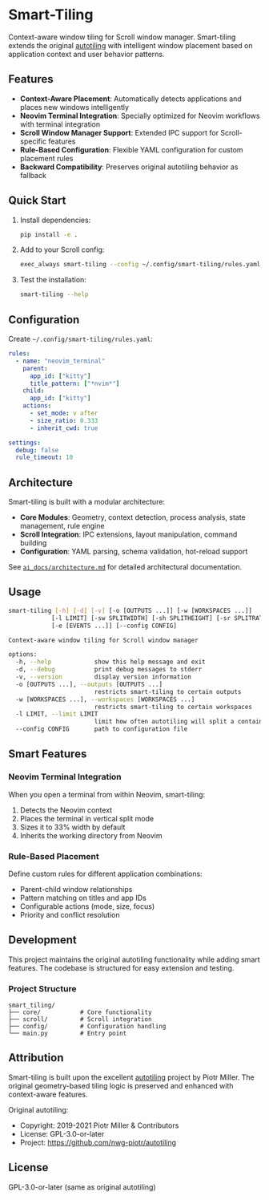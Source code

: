# Smart-Tiling

Context-aware window tiling for Scroll window manager. Smart-tiling extends the original [autotiling](https://github.com/nwg-piotr/autotiling) with intelligent window placement based on application context and user behavior patterns.

## Features

- **Context-Aware Placement**: Automatically detects applications and places new windows intelligently
- **Neovim Terminal Integration**: Specially optimized for Neovim workflows with terminal integration
- **Scroll Window Manager Support**: Extended IPC support for Scroll-specific features
- **Rule-Based Configuration**: Flexible YAML configuration for custom placement rules
- **Backward Compatibility**: Preserves original autotiling behavior as fallback

## Quick Start

1. Install dependencies:
   ```bash
   pip install -e .
   ```

2. Add to your Scroll config:
   ```bash
   exec_always smart-tiling --config ~/.config/smart-tiling/rules.yaml
   ```

3. Test the installation:
   ```bash
   smart-tiling --help
   ```

## Configuration

Create `~/.config/smart-tiling/rules.yaml`:

```yaml
rules:
  - name: "neovim_terminal"
    parent:
      app_id: ["kitty"]
      title_pattern: ["*nvim*"]
    child:
      app_id: ["kitty"]
    actions:
      - set_mode: v after
      - size_ratio: 0.333
      - inherit_cwd: true

settings:
  debug: false
  rule_timeout: 10
```

## Architecture

Smart-tiling is built with a modular architecture:

- **Core Modules**: Geometry, context detection, process analysis, state management, rule engine
- **Scroll Integration**: IPC extensions, layout manipulation, command building
- **Configuration**: YAML parsing, schema validation, hot-reload support

See [`ai_docs/architecture.md`](ai_docs/architecture.md) for detailed architectural documentation.

## Usage

```bash
smart-tiling [-h] [-d] [-v] [-o [OUTPUTS ...]] [-w [WORKSPACES ...]]
            [-l LIMIT] [-sw SPLITWIDTH] [-sh SPLITHEIGHT] [-sr SPLITRATIO]
            [-e [EVENTS ...]] [--config CONFIG]

Context-aware window tiling for Scroll window manager

options:
  -h, --help            show this help message and exit
  -d, --debug           print debug messages to stderr
  -v, --version         display version information
  -o [OUTPUTS ...], --outputs [OUTPUTS ...]
                        restricts smart-tiling to certain outputs
  -w [WORKSPACES ...], --workspaces [WORKSPACES ...]
                        restricts smart-tiling to certain workspaces
  -l LIMIT, --limit LIMIT
                        limit how often autotiling will split a container
  --config CONFIG       path to configuration file
```

## Smart Features

### Neovim Terminal Integration

When you open a terminal from within Neovim, smart-tiling:
1. Detects the Neovim context
2. Places the terminal in vertical split mode
3. Sizes it to 33% width by default
4. Inherits the working directory from Neovim

### Rule-Based Placement

Define custom rules for different application combinations:
- Parent-child window relationships
- Pattern matching on titles and app IDs
- Configurable actions (mode, size, focus)
- Priority and conflict resolution

## Development

This project maintains the original autotiling functionality while adding smart features. The codebase is structured for easy extension and testing.

### Project Structure

```
smart_tiling/
├── core/           # Core functionality
├── scroll/         # Scroll integration
├── config/         # Configuration handling
└── main.py         # Entry point
```

## Attribution

Smart-tiling is built upon the excellent [autotiling](https://github.com/nwg-piotr/autotiling) project by Piotr Miller. The original geometry-based tiling logic is preserved and enhanced with context-aware features.

Original autotiling:
- Copyright: 2019-2021 Piotr Miller & Contributors
- License: GPL-3.0-or-later
- Project: https://github.com/nwg-piotr/autotiling

## License

GPL-3.0-or-later (same as original autotiling)